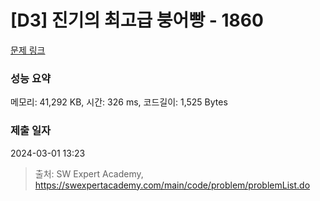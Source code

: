 # [D3] 진기의 최고급 붕어빵 - 1860 

[문제 링크](https://swexpertacademy.com/main/code/problem/problemDetail.do?contestProbId=AV5LsaaqDzYDFAXc) 

### 성능 요약

메모리: 41,292 KB, 시간: 326 ms, 코드길이: 1,525 Bytes

### 제출 일자

2024-03-01 13:23



> 출처: SW Expert Academy, https://swexpertacademy.com/main/code/problem/problemList.do